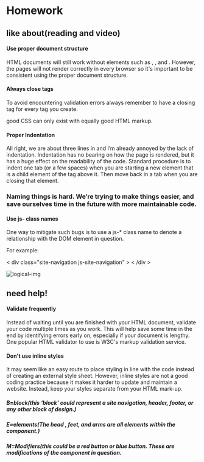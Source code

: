 # Homework

## like about(reading and video)
#### Use proper document structure
  HTML documents will still work without elements such as <html>, <head>, and <body>. However, the pages will not render correctly in every browser so it's important to be consistent using the proper document structure.

#### Always close tags
To avoid encountering validation errors always remember to have a closing tag for every tag you create.

good CSS can only exist with equally good HTML markup.

#### Proper Indentation
All right, we are about three lines in and I’m already annoyed by the lack of indentation. Indentation has no bearing on how the page is rendered, but it has a huge effect on the readability of the code. Standard procedure is to indent one tab (or a few spaces) when you are starting a new element that is a child element of the tag above it. Then move back in a tab when you are closing that element.


### Naming things is hard. We’re trying to make things easier, and save ourselves time in the future with more maintainable code.

#### Use js- class names
One way to mitigate such bugs is to use a js-* class name to denote a relationship with the DOM element in question.

For example:

< div class="site-navigation js-site-navigation" >
< /div >

![logical-img](\img.png)

## need help!
#### Validate frequently
Instead of waiting until you are finished with your HTML document, validate your code multiple times as you work. This will help save some time in the end by identifying errors early on, especially if your document is lengthy. One popular HTML validator to use is W3C's markup validation service.

#### Don't use inline styles
It may seem like an easy route to place styling in line with the code instead of creating an external style sheet. However, inline styles are not a good coding practice because it makes it harder to update and maintain a website. Instead, keep your styles separate from your HTML mark-up.


##### B=block(this ‘block’ could represent a site navigation, header, footer, or any other block of design.)
##### E=elements(The head , feet, and arms are all elements within the component.)
##### M=Modifiers(this could be a red button or blue button. These are modifications of the component in question.

